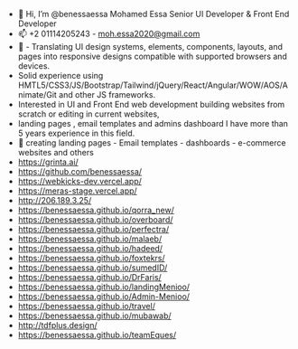 - 👋 Hi, I’m @benessaessa Mohamed Essa Senior UI Developer & Front End Developer
- 📫 +2 01114205243 - moh.essa2020@gmail.com
- 👀 - Translating UI design systems, elements, components, layouts, and pages into responsive designs compatible with supported browsers and devices.
- Solid experience using HMTL5/CSS3/JS/Bootstrap/Tailwind/jQuery/React/Angular/WOW/AOS/Animate/Git and other JS frameworks.
- Interested in UI and Front End web development building websites from scratch or editing in current websites,
- landing pages , email templates and admins dashboard I have more than 5 years experience in this field.
- 🌱 creating landing pages - Email templates - dashboards - e-commerce websites and others
- https://grinta.ai/
- https://github.com/benessaessa/
- https://webkicks-dev.vercel.app/
- https://meras-stage.vercel.app/
- http://206.189.3.25/
- https://benessaessa.github.io/qorra_new/
- https://benessaessa.github.io/overboard/
- https://benessaessa.github.io/perfectra/
- https://benessaessa.github.io/malaeb/
- https://benessaessa.github.io/hadeed/
- https://benessaessa.github.io/foxtekrs/
- https://benessaessa.github.io/sumedID/
- https://benessaessa.github.io/DrFaris/
- https://benessaessa.github.io/landingMenioo/
- https://benessaessa.github.io/Admin-Menioo/
- https://benessaessa.github.io/travel/
- https://benessaessa.github.io/mubawab/
- http://tdfplus.design/
- https://benessaessa.github.io/teamEques/
<!---
benessaessa/benessaessa is a ✨ special ✨ repository because its `README.md` (this file) appears on your GitHub profile.
You can click the Preview link to take a look at your changes.
--->
